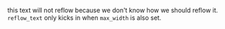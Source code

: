 <!-- :reflow_text:true -->

this
text
will not reflow because we don't know
how we should reflow it. `reflow_text`
only
kicks in when
`max_width` is also set.
